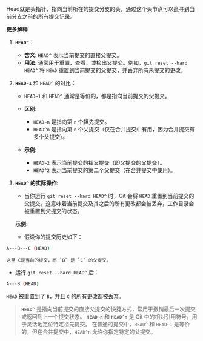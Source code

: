 Head就是头指针，指向当前所在的提交分支的头，通过这个头节点可以追寻到当前分支之前的所有提交记录。


**更多解释**

1. **`HEAD^`**：
   - **含义**: `HEAD^` 表示当前提交的直接父提交。
   - **用法**: 通常用于重置、查看、或检出父提交。例如，`git reset --hard HEAD^` 将 `HEAD` 重置到当前提交的父提交，并丢弃所有未提交的更改。

2. **`HEAD~1`** 和 `HEAD^` 的对比：
   - `HEAD~1` 和 `HEAD^` 通常是等价的，都是指向当前提交的父提交。
   - **区别**: 
     - `HEAD~n` 是指向第 `n` 个祖先提交。
     - `HEAD^n` 是指向第 `n` 个父提交（仅在合并提交中有用，因为合并提交有多个父提交）。

   - **示例**:
     - `HEAD~2` 表示当前提交的祖父提交（即父提交的父提交）。
     - `HEAD^2` 表示当前提交的第二个父提交（在合并提交中使用）。

3. **`HEAD^` 的实际操作**:
   - 当你运行 `git reset --hard HEAD^` 时，Git 会将 `HEAD` 重置到当前提交的父提交。这意味着当前提交及其之后的所有更改都会被丢弃，工作目录会被重置到父提交的状态。

   **示例**:
   - 假设你的提交历史如下：
```bash
A---B---C (HEAD)
```
	这里 C是当前的提交，而 `B` 是 `C` 的父提交。

- 运行 `git reset --hard HEAD^` 后：
```bash
A---B (HEAD)
```
`HEAD` 被重置到了 `B`，并且 `C` 的所有更改都被丢弃。


> **`HEAD^`** 是指向当前提交的直接父提交的快捷方式，常用于撤销最后一次提交或返回到上一个提交状态。
> **`HEAD~n`** 和 **`HEAD^n`** 是 Git 中的相对引用符号，用于灵活地定位特定祖先提交。
> 在普通的提交中，`HEAD^` 和 `HEAD~1` 是等价的，但在合并提交中，`HEAD^n` 允许你指定特定的父提交。
